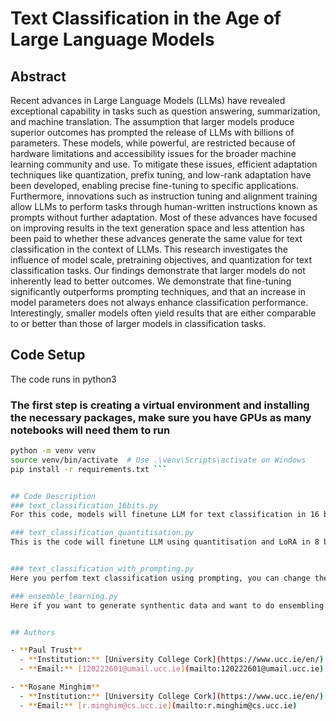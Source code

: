 # Text Classification in the Age of Large Language Models

## Abstract

Recent advances in Large Language Models (LLMs) have revealed exceptional capability in tasks such as question answering, summarization, and machine translation. The assumption that larger models produce superior outcomes has prompted the release of LLMs with billions of parameters. These models, while powerful, are restricted because of hardware limitations and accessibility issues for the broader machine learning community and use. To mitigate these issues, efficient adaptation techniques like quantization, prefix tuning, and low-rank adaptation have been developed, enabling precise fine-tuning to specific applications. Furthermore, innovations such as instruction tuning and alignment training allow LLMs to perform tasks through human-written instructions known as prompts without further adaptation. Most of these advances have focused on improving results in the text generation space and less attention has been paid to whether these advances generate the same value for text classification in the context of LLMs.
This research  investigates the influence of model scale, pretraining objectives, and quantization for text classification tasks. Our findings demonstrate that larger models do not inherently lead to better outcomes. We demonstrate that fine-tuning significantly outperforms prompting techniques, and that an increase in model parameters does not always enhance classification performance. Interestingly, smaller models often yield results that are either comparable to or better than those of larger models in classification tasks.

## Code Setup
The code runs in python3
### The first step is creating a virtual environment and installing the necessary packages, make sure you have GPUs as many notebooks will need them to run
```bash
python -m venv venv
source venv/bin/activate  # Use .\venv\Scripts\activate on Windows
pip install -r requirements.txt ```


## Code Description
### text_classification_16bits.py
For this code, models will finetune LLM for text classification in 16 bits, you should use this approach for smaller LLMs like BERT, RoBERTA, unless if you have sufficient GPUs

### text_classification_quantitisation.py
This is the code will finetune LLM using quantitisation and LoRA in 8 bits and 16 bits which you can specify


### text_classification_with_prompting.py
Here you perfom text classification using prompting, you can change the prompt to fit your dataset

### ensemble_learning.py
Here if you want to generate synthentic data and want to do ensembling for different model outputs, you use this file


## Authors

- **Paul Trust**
  - **Institution:** [University College Cork](https://www.ucc.ie/en/)
  - **Email:** [120222601@umail.ucc.ie](mailto:120222601@umail.ucc.ie)

- **Rosane Minghim**
  - **Institution:** [University College Cork](https://www.ucc.ie/en/)
  - **Email:** [r.minghim@cs.ucc.ie](mailto:r.minghim@cs.ucc.ie)



